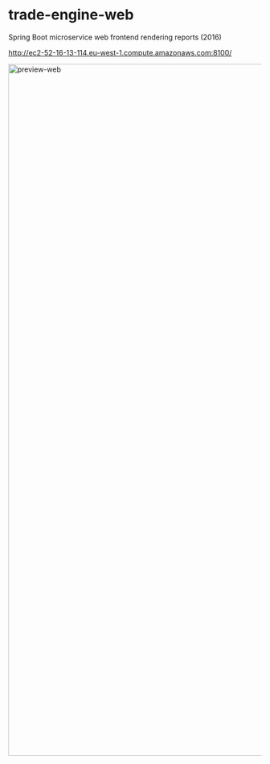 # trade-engine-web
Spring Boot microservice web frontend rendering reports (2016)

http://ec2-52-16-13-114.eu-west-1.compute.amazonaws.com:8100/


<img width="1375" alt="preview-web" src="https://cloud.githubusercontent.com/assets/6519496/17103716/9b9b08b4-5277-11e6-8cd3-5279b9f5ee02.png" style="max-width:100%;">
